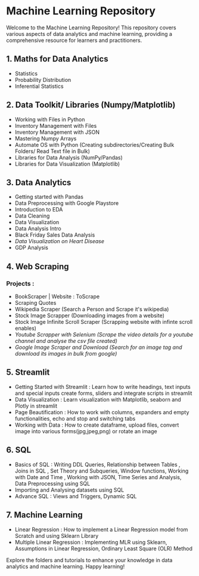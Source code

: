 # Machine Learning Repository

Welcome to the Machine Learning Repository! This repository covers various aspects of data analytics and machine learning, providing a comprehensive resource for learners and practitioners.

## 1. Maths for Data Analytics
   - Statistics
   - Probability Distribution
   - Inferential Statistics

## 2. Data Toolkit/ Libraries (Numpy/Matplotlib)
   - Working with Files in Python
   - Inventory Management with Files
   - Inventory Management with JSON
   - Mastering Numpy Arrays
   - Automate OS with Python (Creating subdirectories/Creating Bulk Folders/ Read Text file in Bulk)
   - Libraries for Data Analysis (NumPy/Pandas)
   - Libraries for Data Visualization (Matplotlib)

## 3. Data Analytics
   - Getting started with Pandas
   - Data Preprocessing with Google Playstore
   - Introduction to EDA
   - Data Cleaning
   - Data Visualization
   - Data Analysis Intro
   - Black Friday Sales Data Analysis
   - _Data Visualization on Heart Disease_
   - GDP Analysis

## 4. Web Scraping
   ### Projects :
   - BookScraper | Website : ToScrape
   - Scraping Quotes
   - Wikipedia Scraper (Search a Person and Scrape it's wikipedia)
   - Stock Image Scrapper (Downloading images from a website)
   - Stock Image Infinite Scroll Scraper (Scrapping website with infinte scroll enables)
   - _Youtube Scrapper with Selenium (Scrape the video details for a youtube channel and analyse the csv file created)_
   - _Google Image Scraper and Download (Search for an image tag and download its images in bulk from google)_

## 5. Streamlit
   -    Getting Started with Streamlit : Learn how to write headings, text inputs and special inputs create forms, sliders and integrate scripts in streamlit
   -    Data Visualization : Learn visualization with Matplotlib, seaborn and Plotly in streamlit
   -    Page Beautification : How to work with columns, expanders and empty functionalities, echo and stop and switching tabs
   -    Working with Data : How to create dataframe, upload files, convert image into various forms(jpg,jpeg,png) or rotate an image

## 6. SQL
   - Basics of SQL : Writing DDL Queries, Relationship between Tables , Joins in SQL , Set Theory and Subqueries, Window functions, Working with Date and Time , Working with JSON, Time Series and Analysis, Data Preprocessing using SQL
   - Importing and Analysing datasets using SQL
   - Advance SQL : Views and Triggers, Dynamic SQL

## 7. Machine Learning
   - Linear Regression : How to implement a Linear Regression model from Scratch and using Sklearn Library
   - Multiple Linear Regression : Implementing MLR using Sklearn, Assumptions in Linear Regression, Ordinary Least Square (OLR) Method

Explore the folders and tutorials to enhance your knowledge in data analytics and machine learning. Happy learning!

